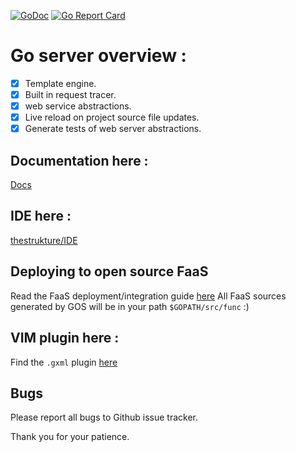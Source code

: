
[![GoDoc](https://godoc.org/github.com/cheikhshift/gos?status.svg)](https://godoc.org/github.com/cheikhshift/gos) [![Go Report Card](https://goreportcard.com/badge/github.com/cheikhshift/gos)](https://goreportcard.com/report/github.com/cheikhshift/gos)

# Go server overview :

- [x] Template engine.
- [x] Built in request tracer.
- [x] web service abstractions.
- [x] Live reload on project source file updates.
- [x] Generate tests of web server abstractions.

## Documentation here :
[Docs](http://gophersauce.com/docs)

## IDE here :
[thestrukture/IDE](https://github.com/thestrukture/IDE)

## Deploying to open source FaaS
Read the FaaS deployment/integration guide [here](faas.md)
All FaaS sources generated by GOS will be in your path `$GOPATH/src/func` :)


## VIM plugin here :
Find the `.gxml` plugin [here](https://github.com/cheikhshift/vim-gos)

## Bugs

Please report all bugs to Github issue tracker.

Thank you for your patience.
